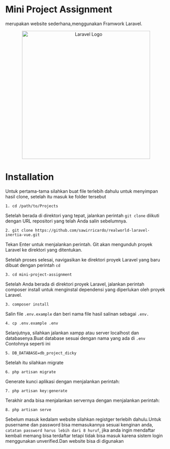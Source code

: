 # Mini Project Assignment
merupakan website sederhana,menggunakan Framwork Laravel.

<p align="center"><a href="https://laravel.com" target="_blank"><img src="https://raw.githubusercontent.com/laravel/art/master/logo-lockup/5%20SVG/2%20CMYK/1%20Full%20Color/laravel-logolockup-cmyk-red.svg" width="400" alt="Laravel Logo"></a></p>

# Installation
Untuk pertama-tama silahkan buat file terlebih dahulu untuk menyimpan hasil clone, setelah itu masuk ke folder tersebut 
```
1. cd /path/to/Projects
```
Setelah berada di direktori yang tepat, jalankan perintah `git clone` diikuti dengan URL repositori yang telah Anda salin sebelumnya.
```
2. git clone https://github.com/sawirricardo/realworld-laravel-inertia-vue.git
```
Tekan Enter untuk menjalankan perintah. Git akan mengunduh proyek Laravel ke direktori yang ditentukan.

Setelah proses selesai, navigasikan ke direktori proyek Laravel yang baru dibuat dengan perintah `cd`
```
3. cd mini-project-assignment
```
Setelah Anda berada di direktori proyek Laravel, jalankan perintah composer install untuk menginstal dependensi yang diperlukan oleh proyek Laravel.
```
3. composer install
```
Salin file `.env.example` dan beri nama file hasil salinan sebagai `.env.`
```
4. cp .env.example .env
```
Selanjutnya, silahkan jalankan xampp atau server localhost dan databasenya.Buat database sesuai dengan nama yang ada di `.env`
Contohnya seperti ini
```
5. DB_DATABASE=db_project_dicky
```
Setelah itu silahkan migrate
```
6. php artisan migrate
```
Generate kunci aplikasi dengan menjalankan perintah:
```
7. php artisan key:generate
```
Terakhir anda bisa menjalankan servernya dengan menjalankan perintah:
```
8. php artisan serve
```

Sebelum masuk kedalam website silahkan registger terlebih dahulu.Untuk pusername dan password bisa memasukannya sesuai kenginan anda, `catatan password harus lebih dari 8 huruf`, jika anda ingin mendaftar kembali memang bisa terdaftar tetapi tidak bisa masuk karena sistem login menggunakan unverified.Dan website bisa di digunakan